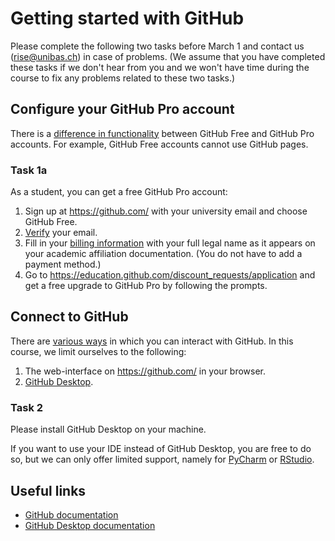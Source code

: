# Getting started with GitHub

Please complete the following two tasks before March 1 and contact us (rise@unibas.ch) in case of problems. (We assume that you have completed these tasks if we don't hear from you and we won't have time during the course to fix any problems related to these two tasks.)

## Configure your GitHub Pro account

There is a [difference in functionality](https://docs.github.com/en/get-started/learning-about-github/githubs-plans) between GitHub Free and GitHub Pro accounts. For example, GitHub Free accounts cannot use GitHub pages.

### Task 1a
As a student, you can get a free GitHub Pro account:

1. Sign up at https://github.com/ with your university email and choose GitHub Free.
2. [Verify](https://docs.github.com/en/account-and-profile/setting-up-and-managing-your-personal-account-on-github/managing-email-preferences/verifying-your-email-address) your email.
3. Fill in your [billing information](https://github.com/settings/billing/payment_information) with your full legal name as it appears on your academic affiliation documentation. (You do not have to add a payment method.)
4. Go to https://education.github.com/discount_requests/application and get a free upgrade to GitHub Pro by following the prompts.

## Connect to GitHub

There are [various ways](https://docs.github.com/en/get-started/using-github/connecting-to-github#comparison-of-tools-for-connecting-to-github) in which you can interact with GitHub. In this course, we limit ourselves to the following:

1. The web-interface on https://github.com/ in your browser.
2. [GitHub Desktop](https://docs.github.com/en/desktop/overview/about-github-desktop).

### Task 2

Please install GitHub Desktop on your machine. 

If you want to use your IDE instead of GitHub Desktop, you are free to do so, but we can only offer limited support, namely for [PyCharm](https://www.jetbrains.com/pycharm/) or [RStudio](https://github.com/rstudio/rstudio).

## Useful links

- [GitHub documentation](https://docs.github.com)
- [GitHub Desktop documentation](https://docs.github.com/en/desktop)